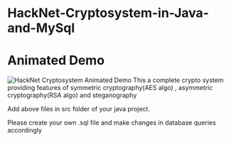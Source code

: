 # HackNet-Cryptosystem-in-Java-and-MySql

# Animated Demo

![HackNet Cryptosystem Animated Demo](https://github.com/Muzamil-Nawaz/HackNet-Cryptosystem-in-Java-and-MySql/blob/master/HackNet%20Video.gif)
This a complete crypto system providing features of symmetric cryptography(AES algo) , asymmetric cryptography(RSA algo) and steganography

Add above files in src folder of your java project.

Please create your own .sql file and make changes in database queries accordingly
